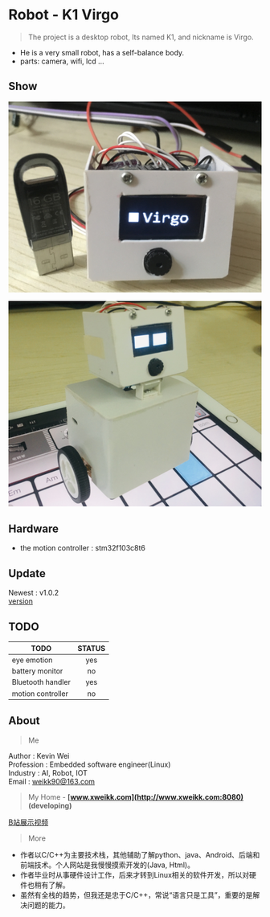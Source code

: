# Robot - K1 Virgo
> The project is a desktop robot, Its named K1, and nickname is Virgo.
- He is a very small robot, has a self-balance body.
- parts: camera, wifi, lcd ...

## Show

![avatar](doc/virgo_img_001.jpg)

![avatar](doc/virgo_img_002.jpg)

## Hardware
- the motion controller : stm32f103c8t6

## Update
Newest : v1.0.2  
[version](./version)

## TODO
| TODO | STATUS |
| --- | :---: |
| eye emotion | yes|
| battery monitor | no |
| Bluetooth handler | yes |
| motion controller | no |

## About
> Me

Author     : Kevin Wei  
Profession : Embedded software engineer(Linux)  
Industry   : AI, Robot, IOT  
Email      : weikk90@163.com  

> My Home - **[www.xweikk.com](http://www.xweikk.com:8080) (developing)**

[B站展示视频](https://space.bilibili.com/427666063)

> More
    
- 作者以C/C++为主要技术栈，其他辅助了解python、java、Android、后端和前端技术。个人网站是我慢慢摸索开发的(Java, Html)。
- 作者毕业时从事硬件设计工作，后来才转到Linux相关的软件开发，所以对硬件也稍有了解。
- 虽然有全栈的趋势，但我还是忠于C/C++，常说“语言只是工具”，重要的是解决问题的能力。

